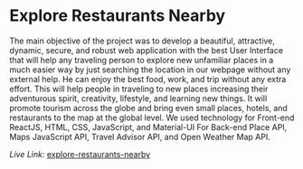 # Explore Restaurants Nearby
The main objective of the project was to develop a beautiful, attractive, dynamic, secure, and robust web application
with the best User Interface that will help any traveling person to explore new unfamiliar places in a much easier way
by just searching the location in our webpage without any external help. He can enjoy the best food, work, and trip
without any extra effort. This will help people in traveling to new places increasing their adventurous spirit, creativity,
lifestyle, and learning new things. It will promote tourism across the globe and bring even small places, hotels, and
restaurants to the map at the global level. We used technology for Front-end ReactJS, HTML, CSS, JavaScript, and
Material-UI For Back-end Place API, Maps JavaScript API, Travel Advisor API, and Open Weather Map API.

*Live Link:* [explore-restaurants-nearby](https://travel-advisor-jsm.netlify.app/)

